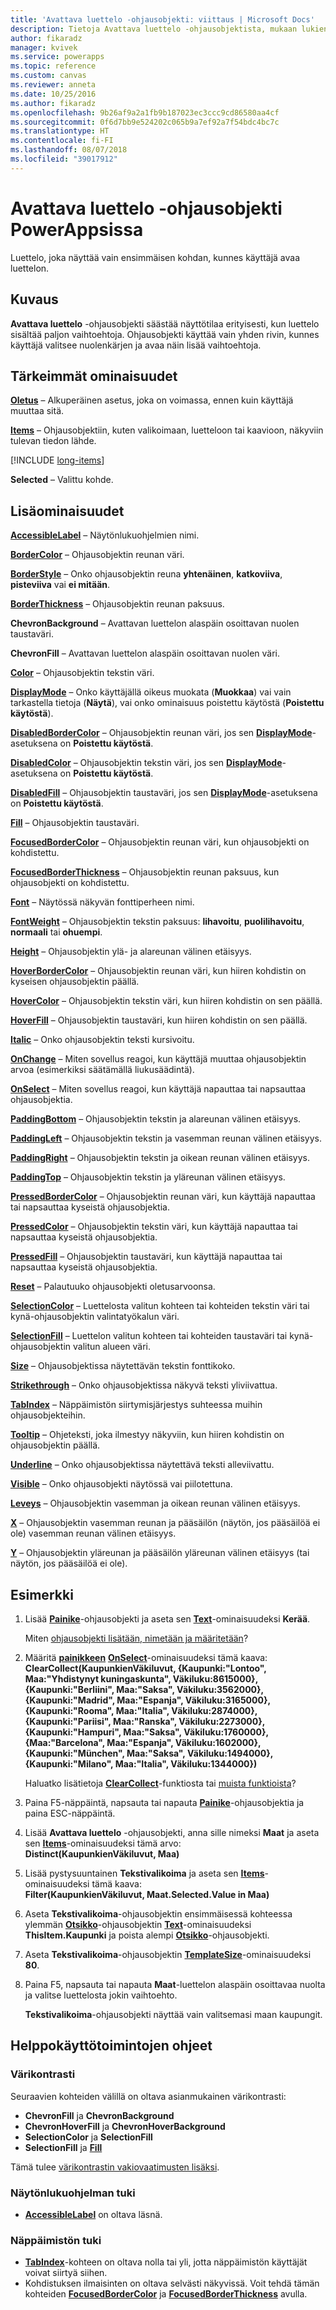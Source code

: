 ```yaml
---
title: 'Avattava luettelo -ohjausobjekti: viittaus | Microsoft Docs'
description: Tietoja Avattava luettelo -ohjausobjektista, mukaan lukien ominaisuudet ja esimerkkejä
author: fikaradz
manager: kvivek
ms.service: powerapps
ms.topic: reference
ms.custom: canvas
ms.reviewer: anneta
ms.date: 10/25/2016
ms.author: fikaradz
ms.openlocfilehash: 9b26af9a2a1fb9b187023ec3ccc9cd86580aa4cf
ms.sourcegitcommit: 0f6d7bb9e524202c065b9a7ef92a7f54bdc4bc7c
ms.translationtype: HT
ms.contentlocale: fi-FI
ms.lasthandoff: 08/07/2018
ms.locfileid: "39017912"
---
```

# <a name="drop-down-control-in-powerapps"></a>Avattava luettelo -ohjausobjekti PowerAppsissa
Luettelo, joka näyttää vain ensimmäisen kohdan, kunnes käyttäjä avaa luettelon.

## <a name="description"></a>Kuvaus
**Avattava luettelo** -ohjausobjekti säästää näyttötilaa erityisesti, kun luettelo sisältää paljon vaihtoehtoja. Ohjausobjekti käyttää vain yhden rivin, kunnes käyttäjä valitsee nuolenkärjen ja avaa näin lisää vaihtoehtoja.

## <a name="key-properties"></a>Tärkeimmät ominaisuudet
**[Oletus](properties-core.md)** – Alkuperäinen asetus, joka on voimassa, ennen kuin käyttäjä muuttaa sitä.

**[Items](properties-core.md)** – Ohjausobjektiin, kuten valikoimaan, luetteloon tai kaavioon, näkyviin tulevan tiedon lähde.

[!INCLUDE [long-items](../../../includes/long-items.md)]

**Selected** – Valittu kohde.

## <a name="additional-properties"></a>Lisäominaisuudet
**[AccessibleLabel](properties-accessibility.md)** – Näytönlukuohjelmien nimi.

**[BorderColor](properties-color-border.md)** – Ohjausobjektin reunan väri.

**[BorderStyle](properties-color-border.md)** – Onko ohjausobjektin reuna **yhtenäinen**, **katkoviiva**, **pisteviiva** vai **ei mitään**.

**[BorderThickness](properties-color-border.md)** – Ohjausobjektin reunan paksuus.

**ChevronBackground** – Avattavan luettelon alaspäin osoittavan nuolen taustaväri.

**ChevronFill** – Avattavan luettelon alaspäin osoittavan nuolen väri.

**[Color](properties-color-border.md)** – Ohjausobjektin tekstin väri.

**[DisplayMode](properties-core.md)** – Onko käyttäjällä oikeus muokata (**Muokkaa**) vai vain tarkastella tietoja (**Näytä**), vai onko ominaisuus poistettu käytöstä (**Poistettu käytöstä**).

**[DisabledBorderColor](properties-color-border.md)** – Ohjausobjektin reunan väri, jos sen **[DisplayMode](properties-core.md)**-asetuksena on **Poistettu käytöstä**.

**[DisabledColor](properties-color-border.md)** – Ohjausobjektin tekstin väri, jos sen **[DisplayMode](properties-core.md)**-asetuksena on **Poistettu käytöstä**.

**[DisabledFill](properties-color-border.md)** – Ohjausobjektin taustaväri, jos sen **[DisplayMode](properties-core.md)**-asetuksena on **Poistettu käytöstä**.

**[Fill](properties-color-border.md)** – Ohjausobjektin taustaväri.

**[FocusedBorderColor](properties-color-border.md)**  – Ohjausobjektin reunan väri, kun ohjausobjekti on kohdistettu.

**[FocusedBorderThickness](properties-color-border.md)** – Ohjausobjektin reunan paksuus, kun ohjausobjekti on kohdistettu.

**[Font](properties-text.md)** – Näytössä näkyvän fonttiperheen nimi.

**[FontWeight](properties-text.md)** – Ohjausobjektin tekstin paksuus: **lihavoitu**, **puolilihavoitu**, **normaali** tai **ohuempi**.

**[Height](properties-size-location.md)** – Ohjausobjektin ylä- ja alareunan välinen etäisyys.

**[HoverBorderColor](properties-color-border.md)** – Ohjausobjektin reunan väri, kun hiiren kohdistin on kyseisen ohjausobjektin päällä.

**[HoverColor](properties-color-border.md)**  – Ohjausobjektin tekstin väri, kun hiiren kohdistin on sen päällä.

**[HoverFill](properties-color-border.md)**  – Ohjausobjektin taustaväri, kun hiiren kohdistin on sen päällä.

**[Italic](properties-text.md)** – Onko ohjausobjektin teksti kursivoitu.

**[OnChange](properties-core.md)** – Miten sovellus reagoi, kun käyttäjä muuttaa ohjausobjektin arvoa (esimerkiksi säätämällä liukusäädintä).

**[OnSelect](properties-core.md)** – Miten sovellus reagoi, kun käyttäjä napauttaa tai napsauttaa ohjausobjektia.

**[PaddingBottom](properties-size-location.md)** – Ohjausobjektin tekstin ja alareunan välinen etäisyys.

**[PaddingLeft](properties-size-location.md)** – Ohjausobjektin tekstin ja vasemman reunan välinen etäisyys.

**[PaddingRight](properties-size-location.md)** – Ohjausobjektin tekstin ja oikean reunan välinen etäisyys.

**[PaddingTop](properties-size-location.md)** – Ohjausobjektin tekstin ja yläreunan välinen etäisyys.

**[PressedBorderColor](properties-color-border.md)** – Ohjausobjektin reunan väri, kun käyttäjä napauttaa tai napsauttaa kyseistä ohjausobjektia.

**[PressedColor](properties-color-border.md)** – Ohjausobjektin tekstin väri, kun käyttäjä napauttaa tai napsauttaa kyseistä ohjausobjektia.

**[PressedFill](properties-color-border.md)** – Ohjausobjektin taustaväri, kun käyttäjä napauttaa tai napsauttaa kyseistä ohjausobjektia.

**[Reset](properties-core.md)**  – Palautuuko ohjausobjekti oletusarvoonsa.

**[SelectionColor](properties-color-border.md)** – Luettelosta valitun kohteen tai kohteiden tekstin väri tai kynä-ohjausobjektin valintatyökalun väri.

**[SelectionFill](properties-color-border.md)** – Luettelon valitun kohteen tai kohteiden taustaväri tai kynä-ohjausobjektin valitun alueen väri.

**[Size](properties-text.md)** – Ohjausobjektissa näytettävän tekstin fonttikoko.

**[Strikethrough](properties-text.md)**  – Onko ohjausobjektissa näkyvä teksti yliviivattua.

**[TabIndex](properties-accessibility.md)** – Näppäimistön siirtymisjärjestys suhteessa muihin ohjausobjekteihin.

**[Tooltip](properties-core.md)** – Ohjeteksti, joka ilmestyy näkyviin, kun hiiren kohdistin on ohjausobjektin päällä.

**[Underline](properties-text.md)** – Onko ohjausobjektissa näytettävä teksti alleviivattu.

**[Visible](properties-core.md)** – Onko ohjausobjekti näytössä vai piilotettuna.

**[Leveys](properties-size-location.md)** – Ohjausobjektin vasemman ja oikean reunan välinen etäisyys.

**[X](properties-size-location.md)** – Ohjausobjektin vasemman reunan ja pääsäilön (näytön, jos pääsäilöä ei ole) vasemman reunan välinen etäisyys.

**[Y](properties-size-location.md)** – Ohjausobjektin yläreunan ja pääsäilön yläreunan välinen etäisyys (tai näytön, jos pääsäilöä ei ole).

## <a name="example"></a>Esimerkki
1. Lisää **[Painike](control-button.md)**-ohjausobjekti ja aseta sen **[Text](properties-core.md)**-ominaisuudeksi **Kerää**.
   
    Miten [ohjausobjekti lisätään, nimetään ja määritetään](../add-configure-controls.md)?
2. Määritä **[painikkeen](control-button.md)** **[OnSelect](properties-core.md)**-ominaisuudeksi tämä kaava:
   <br>**ClearCollect(KaupunkienVäkiluvut, {Kaupunki:"Lontoo", Maa:"Yhdistynyt kuningaskunta", Väkiluku:8615000}, {Kaupunki:"Berliini", Maa:"Saksa", Väkiluku:3562000}, {Kaupunki:"Madrid", Maa:"Espanja", Väkiluku:3165000}, {Kaupunki:"Rooma", Maa:"Italia", Väkiluku:2874000}, {Kaupunki:"Pariisi", Maa:"Ranska", Väkiluku:2273000}, {Kaupunki:"Hampuri", Maa:"Saksa", Väkiluku:1760000}, {Maa:"Barcelona", Maa:"Espanja", Väkiluku:1602000}, {Kaupunki:"München", Maa:"Saksa", Väkiluku:1494000}, {Kaupunki:"Milano", Maa:"Italia", Väkiluku:1344000})**
   
    Haluatko lisätietoja **[ClearCollect](../functions/function-clear-collect-clearcollect.md)**-funktiosta tai [muista funktioista](../formula-reference.md)?
3. Paina F5-näppäintä, napsauta tai napauta **[Painike](control-button.md)**-ohjausobjektia ja paina ESC-näppäintä.
4. Lisää **Avattava luettelo** -ohjausobjekti, anna sille nimeksi **Maat** ja aseta sen **[Items](properties-core.md)**-ominaisuudeksi tämä arvo:
   <br>**Distinct(KaupunkienVäkiluvut, Maa)**
5. Lisää pystysuuntainen **Tekstivalikoima** ja aseta sen **[Items](properties-core.md)**-ominaisuudeksi tämä kaava:
   <br>**Filter(KaupunkienVäkiluvut, Maat.Selected.Value in Maa)**
6. Aseta **Tekstivalikoima**-ohjausobjektin ensimmäisessä kohteessa ylemmän **[Otsikko](control-text-box.md)**-ohjausobjektin **[Text](properties-core.md)**-ominaisuudeksi **ThisItem.Kaupunki** ja poista alempi **[Otsikko](control-text-box.md)**-ohjausobjekti.
7. Aseta **Tekstivalikoima**-ohjausobjektin **[TemplateSize](control-gallery.md)**-ominaisuudeksi **80**.
8. Paina F5, napsauta tai napauta **Maat**-luettelon alaspäin osoittavaa nuolta ja valitse luettelosta jokin vaihtoehto.
   
    **Tekstivalikoima**-ohjausobjekti näyttää vain valitsemasi maan kaupungit.


## <a name="accessibility-guidelines"></a>Helppokäyttötoimintojen ohjeet
### <a name="color-contrast"></a>Värikontrasti
Seuraavien kohteiden välillä on oltava asianmukainen värikontrasti:
* **ChevronFill** ja **ChevronBackground**
* **ChevronHoverFill** ja **ChevronHoverBackground**
* **SelectionColor** ja **SelectionFill**
* **SelectionFill** ja **[Fill](properties-color-border.md)**

Tämä tulee [värikontrastin vakiovaatimusten lisäksi](../accessible-apps-color.md).

### <a name="screen-reader-support"></a>Näytönlukuohjelman tuki
* **[AccessibleLabel](properties-accessibility.md)** on oltava läsnä.

### <a name="keyboard-support"></a>Näppäimistön tuki
* **[TabIndex](properties-accessibility.md)**-kohteen on oltava nolla tai yli, jotta näppäimistön käyttäjät voivat siirtyä siihen.
* Kohdistuksen ilmaisinten on oltava selvästi näkyvissä. Voit tehdä tämän kohteiden **[FocusedBorderColor](properties-color-border.md)** ja **[FocusedBorderThickness](properties-color-border.md)** avulla.
